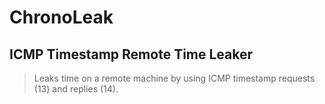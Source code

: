 # ChronoLeak
## ICMP Timestamp Remote Time Leaker

> Leaks time on a remote machine by using ICMP timestamp requests (13) and replies (14).

